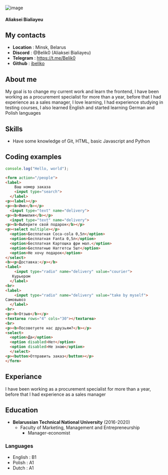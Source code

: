![image](https://i.postimg.cc/WzrMPH06/photo-2024-05-15-08-12-52.jpg)
#### Aliaksei Bialiayeu
## My contacts
* **Location** : Minsk, Belarus
* **Discord** : @Belik0 (Aliaksei Bialiayeu)
* **Telegram** : <a href="https://t.me/Belik0">https://t.me/Belik0</a>
* **Github** : <a href="https://github.com/ibeliko">ibeliko</a>
## About me
My goal is to change my current work and learn the frontend, I have been working as a procurement specialist for more than a year, before that I had experience as a sales manager, I love learning, I had experience studying in testing courses, I also learned English and started learning German and Polish languages
## Skills
* Have some knowledge of Git, HTML, basic Javascript and Python
## Coding examples
```javascript
console.log("Hello, world");
```
```html
<form action="/people">
<label>
    Ваш номер заказа
    <input type="search">
  </label>
<p><label></p>
<p><b>Имя</b></p>
  <input type="text" name="delivery">
<p><b>Фамилия</b></p>
  <input type="text" name="delivery">
<p><b>Выберите свой подарок</b></p>
<p><select multiple></p>
  <option>Бесплатная Coca-cola 0,5л</option>
  <option>Бесплатная Fanta 0,5л</option>
  <option>Бесплатная Картошка фри мал.</option>
  <option>Бесплатные Наггетсы 5шт</option>
  <option>Не хочу подарок</option>
</select>
<b><p>Доставка:</p></b>
<label>
    <input type="radio" name="delivery" value="courier">
   Курьером
  </label>
<br>
<label>
    <input type="radio" name="delivery" value="take by myself">
Самовывоз
  </label>
<br>
<p><b>Отзыв</b></p>
<textarea rows="4" cols="30"></textarea>
<br>
<p><b>Посоветуете нас друзьям?</b></p>
<select>
  <option>Да</option>
  <option disabled>Нет</option>
  <option disabled>Не знаю</option>
  </select>
<p><button>Отправить заказ</button></p>
</form>
```
## Experiance
I have been working as a procurement specialist for more than a year, before that I had experience as a sales manager
## Education
* **Belarussian Technical National University** (2016-2020)
    * Faculty of Marketing, Management and Entrepreneurship
        * Manager-economist
### Languages
<ul>
<li>English : B1 </li>
<li>Polish : A1 </li>
<li>Dutch : A1 </li>
</ul>
